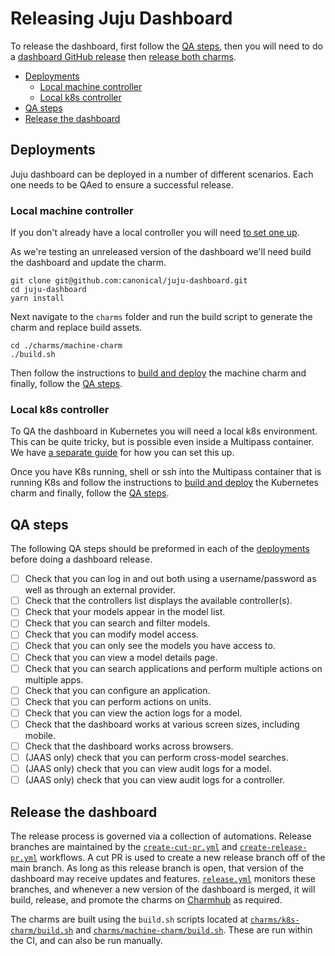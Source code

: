 # Releasing Juju Dashboard

To release the dashboard, first follow the [QA steps](#qa-steps), then you will
need to do a [dashboard GitHub release](#release-the-dashboard) then [release both
charms](#release-charms).

- [Deployments](#deployments)
  - [Local machine controller](#local-machine-controller)
  - [Local k8s controller](#local-k8s-controller)
- [QA steps](#qa-steps)
- [Release the dashboard](#release-the-dashboard)

## Deployments

Juju dashboard can be deployed in a number of different scenarios. Each one needs
to be QAed to ensure a successful release.

### Local machine controller

If you don't already have a local controller you will need [to set one up](/HACKING.md#juju-controllers-in-multipass).

As we're testing an unreleased version of the dashboard we'll need build the dashboard and
update the charm.

```shell
git clone git@github.com:canonical/juju-dashboard.git
cd juju-dashboard
yarn install
```

Next navigate to the `charms` folder and run the build script to generate the charm and replace build assets.

```shell
cd ./charms/machine-charm
./build.sh
```

Then follow the instructions to [build and
deploy](/docs/building-charms.md#building-and-testing-the-machine-charm)
the machine charm and finally, follow the [QA steps](#qa-steps).

### Local k8s controller

To QA the dashboard in Kubernetes you will need a local k8s environment. This
can be quite tricky, but is possible even inside a Multipass container. We have
[a separate
guide](/docs/multipass-microk8s.md) for how you can set this up.

Once you have K8s running, shell or ssh into the Multipass container that is
running K8s and follow the instructions to [build and
deploy](/docs/building-charms.md#building-and-testing-the-k8s-charm)
the Kubernetes charm and finally, follow the [QA steps](#qa-steps).

## QA steps

The following QA steps should be preformed in each of the
[deployments](#deployments) before doing a dashboard release.

- [ ] Check that you can log in and out both using a username/password as well
      as through an external provider.
- [ ] Check that the controllers list displays the available controller(s).
- [ ] Check that your models appear in the model list.
- [ ] Check that you can search and filter models.
- [ ] Check that you can modify model access.
- [ ] Check that you can only see the models you have access to.
- [ ] Check that you can view a model details page.
- [ ] Check that you can search applications and perform multiple actions on
      multiple apps.
- [ ] Check that you can configure an application.
- [ ] Check that you can perform actions on units.
- [ ] Check that you can view the action logs for a model.
- [ ] Check that the dashboard works at various screen sizes, including mobile.
- [ ] Check that the dashboard works across browsers.
- [ ] (JAAS only) check that you can perform cross-model searches.
- [ ] (JAAS only) check that you can view audit logs for a model.
- [ ] (JAAS only) check that you can view audit logs for a controller.

## Release the dashboard

The release process is governed via a collection of automations. Release branches are maintained by
the [`create-cut-pr.yml`](.github/workflows/create-cut-pr.yml) and
[`create-release-pr.yml`](.github/workflows/create-release-pr.yml) workflows. A cut PR is used to
create a new release branch off of the main branch. As long as this release branch is open, that
version of the dashboard may receive updates and features.
[`release.yml`](.github/workflows/release.yml) monitors these branches, and whenever a new version
of the dashboard is merged, it will build, release, and promote the charms on [Charmhub](https://charmhub.io/) as required.

The charms are built using the `build.sh` scripts located at
[`charms/k8s-charm/build.sh`](charms/k8s-charm/build.sh) and
[`charms/machine-charm/build.sh`](charms/machine-charm/build.sh). These are run within the CI, and can
also be run manually.
